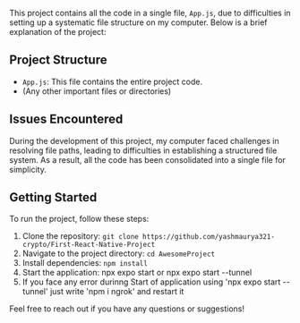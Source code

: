 This project contains all the code in a single file, `App.js`, due to difficulties in setting up a systematic file structure on my computer. Below is a brief explanation of the project:

## Project Structure

- `App.js`: This file contains the entire project code.
- (Any other important files or directories)

## Issues Encountered

During the development of this project, my computer faced challenges in resolving file paths, leading to difficulties in establishing a structured file system. As a result, all the code has been consolidated into a single file for simplicity.

## Getting Started

To run the project, follow these steps:

1. Clone the repository: `git clone https://github.com/yashmaurya321-crypto/First-React-Native-Project`
2. Navigate to the project directory: `cd AwesomeProject`
3. Install dependencies: `npm install`
4. Start the application: npx expo start or npx expo start --tunnel
5. If you face any error durinng Start of application using 'npx expo start --tunnel' just write 'npm i ngrok' and restart it 

Feel free to reach out if you have any questions or suggestions!
